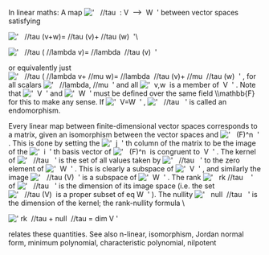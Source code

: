 In linear maths: A map
!['   //tau  : V  --\>  W  '](../../../dictionary/equation_images/10215.2..png)
between vector spaces satisfying

!['   //tau (v+w)= //tau (v)+ //tau (w)  '](../../../dictionary/equation_images/10215.3..png)\

!['   //tau ( //lambda v)= //lambda  //tau (v)  '](../../../dictionary/equation_images/10215.4..png)

or equivalently just
!['   //tau ( //lambda v+ //mu w)= //lambda  //tau (v)+ //mu  //tau (w)  '](../../../dictionary/equation_images/10215.5..png)
, for all scalars
!['   //lambda, //mu  '](../../../dictionary/equation_images/10215.6..png)
and all
!['  v,w  is a member of  V  '](../../../dictionary/equation_images/10215.7..png)
. Note that !['  V  '](../../../dictionary/equation_images/10215.8..png)
and !['  W  '](../../../dictionary/equation_images/10215.9..png) must be
defined over the same field \\\\mathbb{F} for this to make any sense. If
!['  V=W  '](../../../dictionary/equation_images/10215.10..png) ,
!['   //tau   '](../../../dictionary/equation_images/10215.11..png) is
called an endomorphism.

Every linear map between finite-dimensional vector spaces corresponds to
a matrix, given an isomorphism between the vector spaces and
!['   (F)\^n  '](../../../dictionary/equation_images/10215.12..png) .
This is done by setting the
!['  j  '](../../../dictionary/equation_images/10215.13..png) th column
of the matrix to be the image of the
!['  i  '](../../../dictionary/equation_images/10215.14..png) th basis
vector of
!['   (F)\^n  is congruent to  V  '](../../../dictionary/equation_images/10215.15..png)
. The kernel of
!['   //tau   '](../../../dictionary/equation_images/10215.16..png) is
the set of all values taken by
!['   //tau   '](../../../dictionary/equation_images/10215.17..png) to
the zero element of
!['  W  '](../../../dictionary/equation_images/10215.18..png) . This is
clearly a subspace of
!['  V  '](../../../dictionary/equation_images/10215.19..png) , and
similarly the image
!['   //tau (V)  '](../../../dictionary/equation_images/10215.20..png)
is a subspace of
!['  W  '](../../../dictionary/equation_images/10215.21..png) . The rank
!['   rk //tau    '](../../../dictionary/equation_images/10215.22..png)
of !['   //tau   '](../../../dictionary/equation_images/10215.23..png)
is the dimension of its image space (i.e. the set
!['   //tau (V)  is a proper subset of eq W  '](../../../dictionary/equation_images/10215.24..png)
). The nullity
!['   null  //tau   '](../../../dictionary/equation_images/10215.25..png)
is the dimension of the kernel; the rank-nullity formula \\

![' rk  //tau + null  //tau = dim V '](../../../dictionary/equation_images/10215.1..png)

relates these quantities. See also n-linear, isomorphism, Jordan normal
form, minimum polynomial, characteristic polynomial, nilpotent
